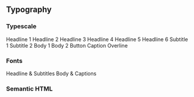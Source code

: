 ## Typography
### Typescale

Headline 1
Headline 2
Headline 3
Headline 4
Headline 5
Headline 6
Subtitle 1
Subtitle 2
Body 1
Body 2
Button
Caption
Overline

### Fonts
Headline & Subtitles
Body & Captions

### Semantic HTML